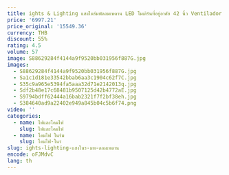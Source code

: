 ```yaml
---
title: ights & Lighting แสงในร่มพัดลมเพดาน LED โมเดิร์นที่อยู่อาศัย 42 นิ้ว Ventilador หรี่แสงได้พัดลม LED เพดาน De
price: '6997.21'
price_original: '15549.36'
currency: THB
discount: 55%
rating: 4.5
volume: 57
image: S88629284f4144a9f9520bb031956f887G.jpg
images:
  - S88629284f4144a9f9520bb031956f887G.jpg
  - Sa1c1d181e33542bbab6aa3c1904c62f7C.jpg
  - S35c9a965e5394fa5aaa32d71e2142013q.jpg
  - Sdf2b48e17c68481b9507125d42b4772aE.jpg
  - S9794bdff62444a16bab2321f7f2bf38eh.jpg
  - S384640ad9a22402e949a845b04c5b6f74.png
video: ''
categories:
  - name: ไฟและโคมไฟ
    slug: ไฟและโคมไฟ
  - name: โคมไฟ ในร่ม
    slug: โคมไฟ-ในร
slug: ights-lighting-แสงในร-มพ-ดลมเพดาน
encode: oFJMdvC
lang: th
---
```

  